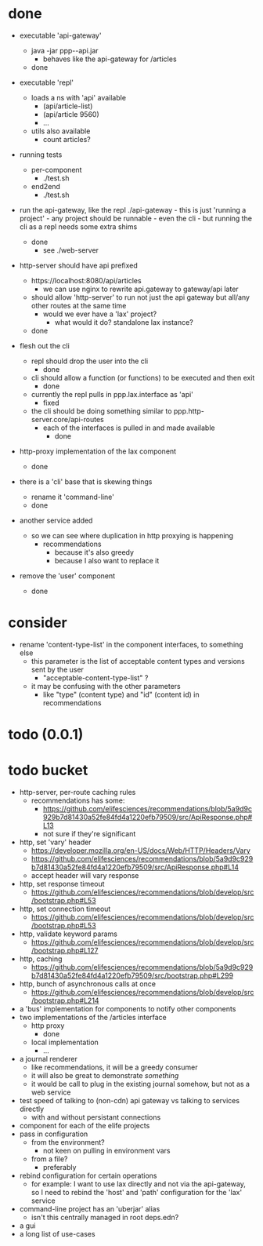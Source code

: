 
# done

* executable 'api-gateway'
    - java -jar ppp--api.jar 
        - behaves like the api-gateway for /articles
    - done

* executable 'repl'
    - loads a ns with 'api' available
        - (api/article-list)
        - (api/article 9560)
        - ...
    - utils also available
        - count articles?

* running tests
    - per-component
        - ./test.sh <component>
    - end2end
        - ./test.sh

* run the api-gateway, like the repl
    ./api-gateway
        - this is just 'running a project'
        - any project should be runnable
        - even the cli
            - but running the cli as a repl needs some extra shims
    - done
        - see ./web-server

* http-server should have api prefixed
    - https://localhost:8080/api/articles 
        - we can use nginx to rewrite api.gateway to gateway/api later
    - should allow 'http-server' to run not just the api gateway but all/any other routes at the same time
        - would we ever have a 'lax' project?
            - what would it do? standalone lax instance?
    - done

* flesh out the cli
    - repl should drop the user into the cli
        - done
    - cli should allow a function (or functions) to be executed and then exit
        - done
    - currently the repl pulls in ppp.lax.interface as 'api'
        - fixed
    - the cli should be doing something similar to ppp.http-server.core/api-routes
        - each of the interfaces is pulled in and made available
            - done
* http-proxy implementation of the lax component
    - done

* there is a 'cli' base that is skewing things
    - rename it 'command-line'
    - done

* another service added
    - so we can see where duplication in http proxying is happening
        - recommendations
            - because it's also greedy
            - because I also want to replace it

* remove the 'user' component
    - done

# consider

* rename 'content-type-list' in the component interfaces, to something else
    - this parameter is the list of acceptable content types and versions sent by the user
        - "acceptable-content-type-list" ?
    - it may be confusing with the other parameters
        - like "type" (content type) and "id" (content id) in recommendations

# todo (0.0.1)

# todo bucket

* http-server, per-route caching rules
    - recommendations has some: 
        - https://github.com/elifesciences/recommendations/blob/5a9d9c929b7d81430a52fe84fd4a1220efb79509/src/ApiResponse.php#L13
        - not sure if they're significant
* http, set 'vary' header
    - https://developer.mozilla.org/en-US/docs/Web/HTTP/Headers/Vary
    - https://github.com/elifesciences/recommendations/blob/5a9d9c929b7d81430a52fe84fd4a1220efb79509/src/ApiResponse.php#L14
    - accept header will vary response
* http, set response timeout
    - https://github.com/elifesciences/recommendations/blob/develop/src/bootstrap.php#L53
* http, set connection timeout
    - https://github.com/elifesciences/recommendations/blob/develop/src/bootstrap.php#L53
* http, validate keyword params
    - https://github.com/elifesciences/recommendations/blob/develop/src/bootstrap.php#L127
* http, caching
    - https://github.com/elifesciences/recommendations/blob/5a9d9c929b7d81430a52fe84fd4a1220efb79509/src/bootstrap.php#L299
* http, bunch of asynchronous calls at once
    - https://github.com/elifesciences/recommendations/blob/develop/src/bootstrap.php#L214
* a 'bus' implementation for components to notify other components
* two implementations of the /articles interface
    - http proxy
        - done
    - local implementation
        - ...
* a journal renderer
    - like recommendations, it will be a greedy consumer
    - it will also be great to demonstrate *something*
    - it would be call to plug in the existing journal somehow, but not as a web service
* test speed of talking to (non-cdn) api gateway vs talking to services directly
    - with and without persistant connections
* component for each of the elife projects
* pass in configuration
    - from the environment?
        - not keen on pulling in environment vars
    - from a file?
        - preferably
* rebind configuration for certain operations
    - for example: I want to use lax directly and not via the api-gateway, so I need to rebind the 'host' and 'path' configuration for the 'lax' service
* command-line project has an 'uberjar' alias
    - isn't this centrally managed in root deps.edn?
* a gui
* a long list of use-cases
